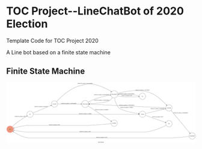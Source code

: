 # TOC Project--LineChatBot of 2020 Election

Template Code for TOC Project 2020

A Line bot based on a finite state machine

## Finite State Machine
![fsm](./img/show-fsm.png)
